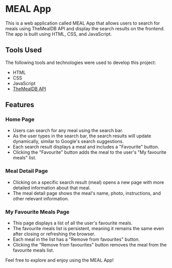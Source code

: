 # MEAL App

This is a web application called MEAL App that allows users to search for meals using TheMealDB API and display the search results on the frontend. The app is built using HTML, CSS, and JavaScript.

## Tools Used
The following tools and technologies were used to develop this project:
* HTML
* CSS
* JavaScript
* [TheMealDB API](https://www.themealdb.com/api.php)

## Features

### Home Page
- Users can search for any meal using the search bar.
- As the user types in the search bar, the search results will update dynamically, similar to Google's search suggestions.
- Each search result displays a meal and includes a "Favourite" button.
- Clicking the "Favourite" button adds the meal to the user's "My favourite meals" list.

### Meal Detail Page
- Clicking on a specific search result (meal) opens a new page with more detailed information about that meal.
- The meal detail page shows the meal's name, photo, instructions, and other relevant information.

### My Favourite Meals Page
- This page displays a list of all the user's favourite meals.
- The favourite meals list is persistent, meaning it remains the same even after closing or refreshing the browser.
- Each meal in the list has a "Remove from favourites" button.
- Clicking the "Remove from favourites" button removes the meal from the favourite meals list.

Feel free to explore and enjoy using the MEAL App!
